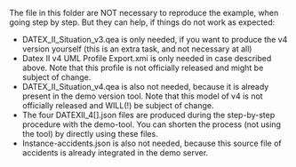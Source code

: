 The file in this folder are NOT necessary to reproduce the example, when going step by step.
But they can help, if things do not work as expected:
* DATEX_II_Situation_v3.qea is only needed, if you want to produce the v4 version yourself (this is an extra task, and not necessary at all)
* Datex II v4 UML Profile Export.xmi is only needed in case described above. Note that this profile is not officially released and might be subject of change.
* DATEX_II_Situation_v4.qea is also not needed, because it is already present in the demo version tool. Note that this model of v4 is not officially released and WILL(!) be subject of change.
* The four DATEXII_4[].json files are produced during the step-by-step procedure with the demo-tool. You can shorten the process (not using the tool) by directly using these files.
* Instance-accidents.json is also not needed, because this source file of accidents is already integrated in the demo server.
